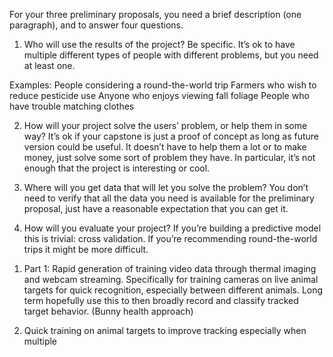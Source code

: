 For your three preliminary proposals, you need a brief description (one paragraph), and to answer four questions.

1) Who will use the results of the project? Be specific. It’s ok to have multiple different types of people with different problems, but you need at least one.

Examples: 
People considering a round-the-world trip
Farmers who wish to reduce pesticide use
Anyone who enjoys viewing fall foliage
People who have trouble matching clothes

2) How will your project solve the users’ problem, or help them in some way? It’s ok if your capstone is just a proof of concept as long as future version could be useful. It doesn’t have to help them a lot or to make money, just solve some sort of problem they have. In particular, it’s not enough that the project is interesting or cool.

3) Where will you get data that will let you solve the problem? You don’t need to verify that all the data you need is available for the preliminary proposal, just have a reasonable expectation that you can get it.

4) How will you evaluate your project? If you’re building a predictive model this is trivial: cross validation. If you’re recommending round-the-world trips it might be more difficult.


1. Part 1: Rapid generation of training video data through thermal imaging and webcam streaming. Specifically for training
cameras on live animal targets for quick recognition, especially between different animals. Long term hopefully use this
to then broadly record and classify tracked target behavior. (Bunny health approach)

2. Quick training on animal targets to improve tracking especially when multiple